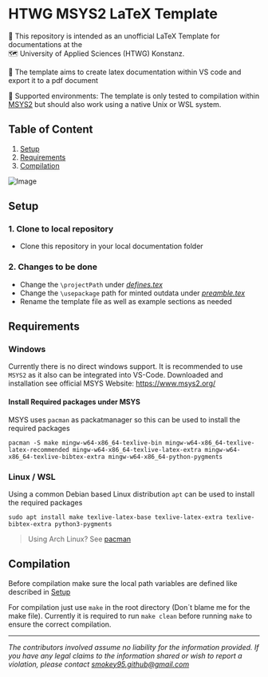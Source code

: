 # HTWG MSYS2 LaTeX Template

📄 This repository is intended as an unofficial LaTeX Template for documentations at the <br>
🗺️ University of Applied Sciences (HTWG) Konstanz.

🧭 The template aims to create latex documentation within VS code and export it to a pdf document
 
🚧 Supported environments: The template is only tested to compilation within [MSYS2](https://www.msys2.org/) but should also work using a native Unix or WSL system.

## Table of Content
1. [Setup](#setup)
2. [Requirements](#requirements)
3. [Compilation](#compilation)

![Image](https://drive.google.com/uc?id=1iKgnR-T8QvzZve0DJfw4KkIFrXCCxmcE)

## Setup

### 1. Clone to local repository
  - Clone this repository in your local documentation folder

### 2. Changes to be done ###
  - Change the `\projectPath` under [*defines.tex*](texdata/defines.tex)
  - Change the `\usepackage` path for minted outdata under [*preamble.tex*](texdata/preamble.tex)
  - Rename the template file as well as example sections as needed


## Requirements

### Windows

Currently there is no direct windows support. 
It is recommended to use `MSYS2` as it also can be integrated into VS-Code.
Downloaded and installation see official MSYS Website: https://www.msys2.org/

#### Install Required packages under MSYS

MSYS uses `pacman` as packatmanager so this can be used to install the required packages

```
pacman -S make mingw-w64-x86_64-texlive-bin mingw-w64-x86_64-texlive-latex-recommended mingw-w64-x86_64-texlive-latex-extra mingw-w64-x86_64-texlive-bibtex-extra mingw-w64-x86_64-python-pygments
```

### Linux / WSL

Using a common Debian based Linux distribution `apt` can be used to install the required packages

```
sudo apt install make texlive-latex-base texlive-latex-extra texlive-bibtex-extra python3-pygments
```

> Using Arch Linux? See [pacman](#install-required-packages-under-msys)

## Compilation

Before compilation make sure the local path variables are defined like described in [Setup](#2-changes-to-be-done)

For compilation just use `make` in the root directory (Don´t blame me for the make file).
Currently it is required to run `make clean` before running `make` to ensure the correct compilation.

---

*The contributors involved assume no liability for the information provided. If you have any legal claims to the information shared or wish to report a violation, please contact smokey95.github@gmail.com*
